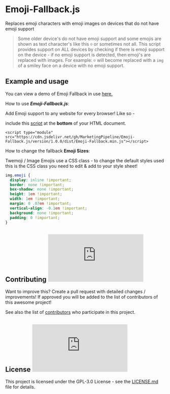 # Emoji-Fallback.js
Replaces emoji characters with emoji images on devices that do not have emoji support

> Some older device's do not have emoji support and some emojis are shown as text character's like this <code>☺</code> or sometimes not all. This script provides support on ALL devices by checking if there is emoji support on the device - if no emoji support is detected, then emoji's are replaced with images. For example: <code>☺</code> will become replaced with a <code>img</code> of a smiley face on a device with no emoji support.




## Example and usage

You can view a demo of Emoji Fallback in use [here.](https://marketingpipeline.github.io/Emoji-Fallback.js)


How to use <b><i>Emoji-Fallback.js</b></i>:

  Add Emoji support to any website for every browser! Like so -

   include this [script](https://github.com/MarketingPipeline/Emoji-Fallback.js/blob/main/version/1.0.0/dist/Emoji-Fallback.min.js) at the <b>bottom</b> of your HTML document.
         
    <script type="module" src="https://cdn.jsdelivr.net/gh/MarketingPipeline/Emoji-Fallback.js/version/1.0.0/dist/Emoji-Fallback.min.js"></script> 



         

How to change the fallback <b>Emoji Sizes</b>:

Twemoji / Image Emojis use a CSS class - to change the default styles used this is the CSS class you need to edit & add to your style sheet!

```css
img.emoji {
  display: inline !important;
  border: none !important;
  box-shadow: none !important;
  height: 1em !important;
  width: 1em !important;
  margin: 0 .07em !important;
  vertical-align: -0.1em !important;
  background: none !important;
  padding: 0 !important;
} 
```



## Contributing ![GitHub](https://img.shields.io/github/contributors/MarketingPipeline/Emoji-Fallback.js)

Want to improve this? Create a pull request with detailed changes / improvements! If approved you will be added to the list of contributors of this awesome project!



See also the list of
[contributors](https://github.com/MarketingPipeline/Emoji-Fallback.js/graphs/contributors) who
participate in this project.

## License ![GitHub](https://img.shields.io/github/license/MarketingPipeline/Emoji-Fallback.js)

This project is licensed under the GPL-3.0 License - see the
[LICENSE.md](https://github.com/MarketingPipeline/Emoji-Fallback.js/blob/main/LICENSE) file for
details.
